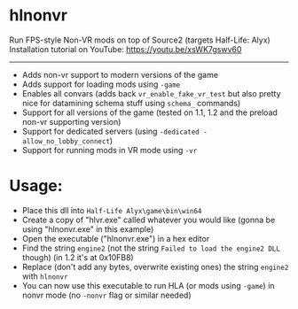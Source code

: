 # hlnonvr
Run FPS-style Non-VR mods on top of Source2 (targets Half-Life: Alyx)
Installation tutorial on YouTube: https://youtu.be/xsWK7gswv60 

-----

 - Adds non-vr support to modern versions of the game
 - Adds support for loading mods using `-game`
 - Enables all convars (adds back `vr_enable_fake_vr_test` but also pretty nice for datamining schema stuff using `schema_` commands)
 - Support for all versions of the game (tested on 1.1, 1.2 and the preload non-vr supporting version)
 - Support for dedicated servers (using `-dedicated -allow_no_lobby_connect`)
 - Support for running mods in VR mode using `-vr`

# Usage:
 - Place this dll into `Half-Life Alyx\game\bin\win64`
 - Create a copy of "hlvr.exe" called whatever you would like (gonna be using "hlnonvr.exe" in this example) 
 - Open the executable ("hlnonvr.exe") in a hex editor
 - Find the string `engine2` (not the string `Failed to load the engine2 DLL` though) (in 1.2 it's at 0x10FB8)
 - Replace (don't add any bytes, overwrite existing ones) the string `engine2` with `hlnonvr`
 - You can now use this executable to run HLA (or mods using `-game`) in nonvr mode (no `-nonvr` flag or similar needed)

